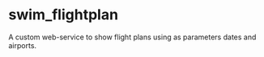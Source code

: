 # swim_flightplan

A custom web-service to show flight plans using as parameters dates and airports.
